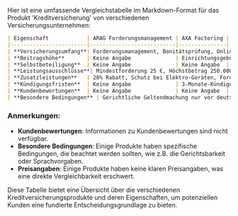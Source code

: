 Hier ist eine umfassende Vergleichstabelle im Markdown-Format für das Produkt 'Kreditversicherung' von verschiedenen Versicherungsunternehmen:

```markdown
| Eigenschaft            | ARAG Forderungsmanagement | AXA Factoring | R+V-Warenkreditversicherung | Signal Iduna Forderungsausfallversicherung |
|------------------------|---------------------------|---------------|-----------------------------|--------------------------------------------|
| **Versicherungsumfang**| Forderungsmanagement, Bonitätsprüfung, Online-Datenzugriff | Schutz vor Zahlungsausfall, Übernahme des Forderungsmanagements | Absicherung bei ausbleibenden oder verspäteten Zahlungen | Ersatz eines großen Teils der ausgefallenen Forderung, Absicherung von Forderungen im In- und Ausland |
| **Beitragshöhe**       | Keine Angabe              | Einrichtungsgebühr: 199-499 €, Factoringgebühr: 1,0%-3,5% des Rechnungsbetrages | Keine Angabe | Keine Angabe |
| **Selbstbeteiligung**  | Keine Angabe              | Keine Angabe  | Keine Angabe                | Keine Angabe |
| **Leistungsausschlüsse**| Mindestforderung 25 €, Höchstbetrag 250.000 €, Forderung muss unstreitig sein | Nicht geeignet für Bauhauptgewerbe, Vermietung und Verpachtung, etc. | Keine Angabe | Risikoübernahme auf bestimmte Länder begrenzt, Forderungen müssen unbestritten sein |
| **Zusatzleistungen**   | 20% Rabatt, Schutz bei Elektro-Geräten, Forderungsmanagement Plus | Sofortige Liquidität, Persönliche Betreuung vor Ort | Unterstützung beim Einzug der Forderungen | Übernahme von Rechtsverfolgungskosten, Unterstützung bei Bonitätsprüfungen |
| **Kündigungsfristen**  | Keine Angabe              | 3-Monate-Kündigungsrecht | Keine Angabe                | Keine Angabe |
| **Kundenbewertungen**  | Keine Angabe              | Keine Angabe  | Keine Angabe                | Keine Angabe |
| **Besondere Bedingungen** | Gerichtliche Geltendmachung nur vor deutschen Gerichten | Keine versteckten Kosten durch All-In-Gebühr | Keine Angabe | Bürgschaften nur in deutscher Sprache, nach deutschem Recht |

```

### Anmerkungen:
- **Kundenbewertungen**: Informationen zu Kundenbewertungen sind nicht verfügbar.
- **Besondere Bedingungen**: Einige Produkte haben spezifische Bedingungen, die beachtet werden sollten, wie z.B. die Gerichtsbarkeit oder Sprachvorgaben.
- **Preisangaben**: Einige Produkte haben keine klaren Preisangaben, was eine direkte Vergleichbarkeit erschwert.

Diese Tabelle bietet eine Übersicht über die verschiedenen Kreditversicherungsprodukte und deren Eigenschaften, um potenziellen Kunden eine fundierte Entscheidungsgrundlage zu bieten.
